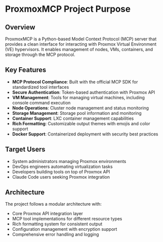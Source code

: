 # ProxmoxMCP Project Purpose

## Overview
ProxmoxMCP is a Python-based Model Context Protocol (MCP) server that provides a clean interface for interacting with Proxmox Virtual Environment (VE) hypervisors. It enables management of nodes, VMs, containers, and storage through the MCP protocol.

## Key Features
- **MCP Protocol Compliance**: Built with the official MCP SDK for standardized tool interfaces
- **Secure Authentication**: Token-based authentication with Proxmox API
- **VM Management**: Tools for managing virtual machines, including console command execution
- **Node Operations**: Cluster node management and status monitoring  
- **Storage Management**: Storage pool information and monitoring
- **Container Support**: LXC container management capabilities
- **Rich Formatting**: Customizable output themes with emojis and color support
- **Docker Support**: Containerized deployment with security best practices

## Target Users
- System administrators managing Proxmox environments
- DevOps engineers automating virtualization tasks
- Developers building tools on top of Proxmox API
- Claude Code users seeking Proxmox integration

## Architecture
The project follows a modular architecture with:
- Core Proxmox API integration layer
- MCP tool implementations for different resource types
- Rich formatting system for consistent output
- Configuration management with encryption support
- Comprehensive error handling and logging